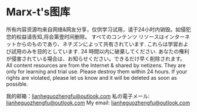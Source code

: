 # Marx-t's图库
所有内容资源均来自网络&网友分享，仅供学习试用，请于24小时内销毁。如侵犯您的权益请告知,将会第壹时间删除。
すべてのコンテンツ リソースはインターネットからのものであり、ネチズンによって共有されています. これらは学習および試用のみを目的としています. 24 時間以内に破棄してください. あなたの権利が侵害されている場合は、お知らせください。できるだけ早く削除されます。
All content resources are from the Internet & shared by netizens. They are only for learning and trial use. Please destroy them within 24 hours. If your rights are violated, please let us know and it will be deleted as soon as possible.

我的邮箱：lianheguozhengfu@outlook.com
私の電子メール: lianheguozhengfu@outlook.com
My email: lianheguozhengfu@outlook.com
